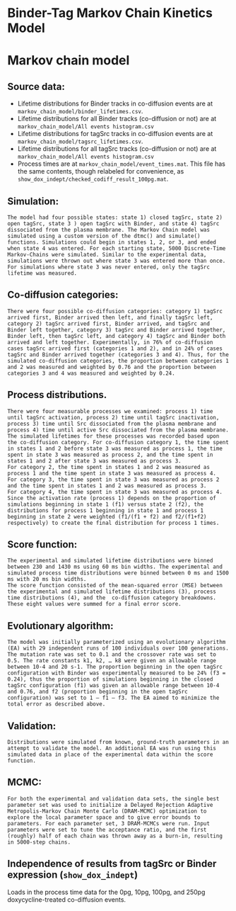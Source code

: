 # Binder-Tag Markov Chain Kinetics Model

# Markov chain model

## Source data:
- Lifetime distributions for Binder tracks in co-diffusion events are at `markov_chain_model/binder_lifetimes.csv`.
- Lifetime distributions for all Binder tracks (co-diffusion or not) are at `markov_chain_model/All events histogram.csv`
- Lifetime distributions for tagSrc tracks in co-diffusion events are at `markov_chain_model/tagsrc_lifetimes.csv`.
- Lifetime distributions for all tagSrc tracks (co-diffusion or not) are at `markov_chain_model/All events histogram.csv`
- Process times are at `markov_chain_model/event_times.mat`. This file has the same contents, though relabeled for convenience, as `show_dox_indept/checked_codiff_result_100pg.mat`.

## Simulation:
	The model had four possible states: state 1) closed tagSrc, state 2) open tagSrc, state 3 ) open tagSrc with Binder, and state 4) tagSrc dissociated from the plasma membrane. The Markov Chain model was simulated using a custom version of the dtmc() and simulate() functions. Simulations could begin in states 1, 2, or 3, and ended when state 4 was entered. For each starting state, 5000 Discrete-Time Markov-Chains were simulated. Similar to the experimental data, simulations were thrown out where state 3 was entered more than once. For simulations where state 3 was never entered, only the tagSrc lifetime was measured.

## Co-diffusion categories:
	There were four possible co-diffusion categories: category 1) tagSrc arrived first, Binder arrived then left, and finally tagSrc left, category 2) tagSrc arrived first, Binder arrived, and tagSrc and Binder left together, category 3) tagSrc and Binder arrived together, Binder left, then tagSrc left, and category 4) tagSrc and Binder both arrived and left together. Experimentally, in 76% of co-diffusion cases tagSrc arrived first (categories 1 and 2), and in 24% of cases tagSrc and Binder arrived together (categories 3 and 4). Thus, for the simulated co-diffusion categories, the proportion between categories 1 and 2 was measured and weighted by 0.76 and the proportion between categories 3 and 4 was measured and weighted by 0.24.

## Process distributions.
	There were four measurable processes we examined: process 1) time until tagSrc activation, process 2) time until tagSrc inactivation, process 3) time until Src dissociated from the plasma membrane and process 4) time until active Src dissociated from the plasma membrane.
	The simulated lifetimes for these processes was recorded based upon the co-diffusion category. For co-diffusion category 1, the time spent in states 1 and 2 before state 3 was measured as process 1, the time spent in state 3 was measured as process 2, and the time spent in states 1 and 2 after state 3 was measured as process 3.
	For category 2, the time spent in states 1 and 2 was measured as process 1 and the time spent in state 3 was measured as process 4.
	For category 3, the time spent in state 3 was measured as process 2 and the time spent in states 1 and 2 was measured as process 3.
	For category 4, the time spent in state 3 was measured as process 4.
	Since the activation rate (process 1) depends on the proportion of simulations beginning in state 1 (f1) versus state 2 (f2), the distributions for process 1 beginning in state 1 and process 1 beginning in state 2 were weighted (f1/(f1 + f2) and f2/(f1+f2) respectively) to create the final distribution for process 1 times.

## Score function:
	The experimental and simulated lifetime distributions were binned between 230 and 1430 ms using 60 ms bin widths. The experimental and simulated process time distributions were binned between 0 ms and 1500 ms with 20 ms bin widths.
	The score function consisted of the mean-squared error (MSE) between the experimental and simulated lifetime distributions (3), process time distributions (4), and the  co-diffusion category breakdowns. These eight values were summed for a final error score.

## Evolutionary algorithm:
	The model was initially parameterized using an evolutionary algorithm (EA) with 29 independent runs of 100 individuals over 100 generations. The mutation rate was set to 0.1 and the crossover rate was set to 0.5. The rate constants k1, k2, … k8 were given an allowable range between 10-4 and 20 s-1. The proportion beginning in the open tagSrc configuration with Binder was experimentally measured to be 24% (f3 = 0.24), thus the proportion of simulations beginning in the closed tagSrc configuration (f1) was given an allowable range between 10-4 and 0.76, and f2 (proportion beginning in the open tagSrc configuration) was set to 1 – f1 – f3. The EA aimed to minimize the total error as described above.

## Validation:
	Distributions were simulated from known, ground-truth parameters in an attempt to validate the model. An additional EA was run using this simulated data in place of the experimental data within the score function. 

## MCMC:
	For both the experimental and validation data sets, the single best parameter set was used to initialize a Delayed Rejection Adaptive Metropolis-Markov Chain Monte Carlo (DRAM-MCMC) optimization to explore the local parameter space and to give error bounds to parameters. For each parameter set, 3 DRAM-MCMCs were run. Input parameters were set to tune the acceptance ratio, and the first (roughly) half of each chain was thrown away as a burn-in, resulting in 5000-step chains. 

## Independence of results from tagSrc or Binder expression (`show_dox_indept`)
Loads in the process time data for the 0pg, 10pg, 100pg, and 250pg doxycycline-treated co-diffusion events.
